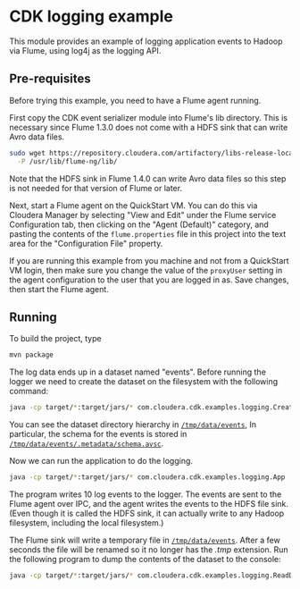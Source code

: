 CDK logging example
=========================

This module provides an example of logging application events to Hadoop via Flume, using
log4j as the logging API.

## Pre-requisites

Before trying this example, you need to have a Flume agent running.

First copy the CDK event serializer module into Flume's lib directory. This is necessary
since Flume 1.3.0 does not come with a HDFS sink that can write Avro data files.

```bash
sudo wget https://repository.cloudera.com/artifactory/libs-release-local/com/cloudera/cdk/cdk-flume-avro-event-serializer/0.4.0/cdk-flume-avro-event-serializer-0.4.0.jar \
  -P /usr/lib/flume-ng/lib/
```

Note that the HDFS sink in Flume 1.4.0 can write Avro data files so this step is not
needed for that version of Flume or later.

Next, start a Flume agent on the QuickStart VM. You can do this via Cloudera Manager by
selecting "View and Edit" under the Flume service Configuration tab, then clicking on the
"Agent (Default)" category, and pasting the contents of the `flume.properties` file in
this project into the text area for the "Configuration File" property.

If you are running this example from you machine and not from a QuickStart VM login,
then make sure you change the value of the `proxyUser` setting in the agent
configuration to the user that you are logged in as. Save changes,
then start the Flume agent.


## Running

To build the project, type

```bash
mvn package
```

The log data ends up in a dataset named "events". Before running the logger we need
to create the dataset on the filesystem with the following command:

```bash
java -cp target/*:target/jars/* com.cloudera.cdk.examples.logging.CreateDataset
```

You can see the dataset directory hierarchy in [`/tmp/data/events`](http://localhost:8888/filebrowser/#/tmp/data/events),
In particular, the schema for the events is stored in
[`/tmp/data/events/.metadata/schema.avsc`](http://localhost:8888/filebrowser/#/tmp/data/events/.metadata/schema.avsc).

Now we can run the application to do the logging.

```bash
java -cp target/*:target/jars/* com.cloudera.cdk.examples.logging.App
```

The program writes 10 log events to the logger. The events are sent to the Flume agent
over IPC, and the agent writes the events to the HDFS file sink. (Even though it is
called the HDFS sink, it can actually write to any Hadoop filesystem,
including the local filesystem.)

The Flume sink will write a temporary file in [`/tmp/data/events`](http://localhost:8888/filebrowser/#/tmp/data/events).
After a few seconds the file will be renamed so it no longer has the _.tmp_ extension.
Run the following program to dump the contents of the dataset to the console:

```bash
java -cp target/*:target/jars/* com.cloudera.cdk.examples.logging.ReadDataset
```

